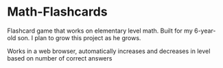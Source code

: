 # Math-Flashcards
Flashcard game that works on elementary level math. Built for my 6-year-old son. I plan to grow this project as he grows.

Works in a web browser, automatically increases and decreases in level based on number of correct answers
